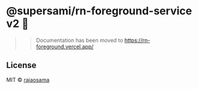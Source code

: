 # @supersami/rn-foreground-service v2 🤟


>> Documentation has been moved to https://rn-foreground.vercel.app/

## License

MIT © [rajaosama](https://github.com/raja0sama)
